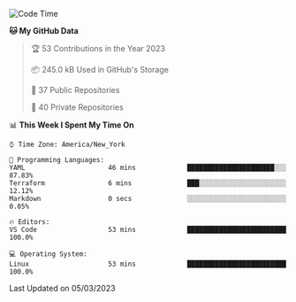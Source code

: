 <!--START_SECTION:waka-->
![Code Time](http://img.shields.io/badge/Code%20Time-131%20hrs%2044%20mins-blue)

**🐱 My GitHub Data** 

> 🏆 53 Contributions in the Year 2023
 > 
> 📦 245.0 kB Used in GitHub's Storage 
 > 
> 📜 37 Public Repositories 
 > 
> 🔑 40 Private Repositories  
 > 
📊 **This Week I Spent My Time On** 

```text
⌚︎ Time Zone: America/New_York

💬 Programming Languages: 
YAML                     46 mins             ██████████████████████░░░   87.83% 
Terraform                6 mins              ███░░░░░░░░░░░░░░░░░░░░░░   12.12% 
Markdown                 0 secs              ░░░░░░░░░░░░░░░░░░░░░░░░░   0.05%

🔥 Editors: 
VS Code                  53 mins             █████████████████████████   100.0%

💻 Operating System: 
Linux                    53 mins             █████████████████████████   100.0%

```


 Last Updated on 05/03/2023
<!--END_SECTION:waka-->